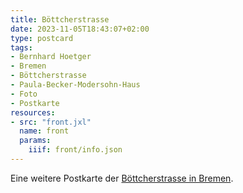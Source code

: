 ```yaml
---
title: Böttcherstrasse
date: 2023-11-05T18:43:07+02:00
type: postcard
tags:
- Bernhard Hoetger
- Bremen
- Böttcherstrasse
- Paula-Becker-Modersohn-Haus
- Foto
- Postkarte
resources:
- src: "front.jxl"
  name: front
  params:
    iiif: front/info.json
---
```

Eine weitere Postkarte der [Böttcherstrasse in Bremen](https://de.wikipedia.org/wiki/B%C3%B6ttcherstra%C3%9Fe_(Bremen)).
